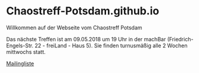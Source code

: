 # Chaostreff-Potsdam.github.io
Willkommen auf der Webseite vom Chaostreff Potsdam

Das nächste Treffen ist am 09.05.2018 um 19 Uhr in der machBar (Friedrich-Engels-Str. 22 - freiLand - Haus 5). Sie finden turnusmäßig alle 2 Wochen mittwochs statt.


[Mailingliste][join-mailing-list]




[join-mailing-list]: mailto:&#109;&#097;&#106;&#111;&#114;&#100;&#111;&#109;&#111;&#064;&#102;&#097;&#098;&#108;&#097;&#098;&#045;&#099;&#111;&#116;&#116;&#098;&#117;&#115;&#046;&#100;&#101;?subject=subscribe&#32;chaos-treff-potsdam-fablab-cottbus-de&body=subscribe&#32;chaos-treff-potsdam-fablab-cottbus-de

